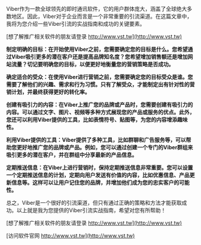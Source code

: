 Viber作为一款全球领先的即时通讯软件，它的用户群体庞大，涵盖了全球绝大多数地区。因此，Viber对于企业而言是一个非常重要的引流渠道。在这篇文章中，我将为您介绍一些Viber引流的实战指南和成功的关键要素。

[想了解推广相关软件的朋友请登录 http://www.vst.tw](http://www.vst.tw)

**制定明确的目标：在开始使用Viber之前，您需要确定您的目标是什么。您希望通过Viber吸引更多的潜在客户还是提高品牌知名度？您希望增加销售额还是增加网站流量？切记要明确您的目标，以便更好地衡量您的营销策略是否成功。**

**确定适合的受众：在使用Viber进行营销之前，您需要确定您的目标受众是谁。您需要了解他们的兴趣、需求和行为习惯。只有了解受众，才能制定出有针对性的营销计划，并最终获得更好的转化率。**

**创建有吸引力的内容：在Viber上推广您的品牌或产品时，您需要创建有吸引力的内容。可以通过文字、图片、视频等多种方式展现您的产品或服务的优点。此外，您还可以利用Viber提供的工具，比如表情符号、贴图等，为您的内容增添趣味性。**

**利用Viber提供的工具：Viber提供了多种工具，比如群聊和广告服务等，可以帮助您更好地推广您的品牌或产品。例如，您可以通过创建一个专门的Viber群组来吸引更多的潜在客户，并在群组中分享最新的产品信息。**

**定期推送信息：在Viber上进行营销时，保持定期推送信息非常重要。您可以设置一个定期推送信息的计划，定期向用户发送有价值的内容，比如优惠信息、产品更新信息等。这样可以让用户记住您的品牌，并增加他们成为您的忠实客户的可能性。**

总之，Viber是一个很好的引流渠道，但只有通过正确的策略和方法才能获取成功。以上就是我为您提供的Viber引流实战指南，希望对您有所帮助！

[想了解推广相关软件的朋友请登录 http://www.vst.tw](http://www.vst.tw)


[访问软件官网 http://www.vst.tw](http://www.vst.tw)
